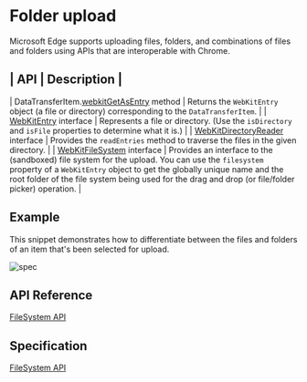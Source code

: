 # Folder upload

Microsoft Edge supports uploading files, folders, and combinations of files and folders using APIs that are interoperable with Chrome.

| API | Description |
---------------------
| DataTransferItem.[webkitGetAsEntry]() method | Returns the `WebKitEntry` object (a file or directory) corresponding to the `DataTransferItem`. |
| [WebKitEntry]() interface | Represents a file or directory. (Use the `isDirectory` and `isFile` properties to determine what it is.) |
| [WebKitDirectoryReader]() interface | Provides the `readEntries` method to traverse the files in the given directory. |
| [WebKitFileSystem]() interface | Provides an interface to the (sandboxed) file system for the upload. You can use the `filesystem` property of a `WebKitEntry` object to get the globally unique name and the root folder of the file system being used for the drag and drop (or file/folder picker) operation. |

## Example

This snippet demonstrates how to differentiate between the files and folders of an item
that's been selected for upload.


![spec](FileSystemAPI)

## API Reference

[FileSystem API]()

## Specification

[FileSystem API](https://wiki.whatwg.org/wiki/DragAndDropEntries)
